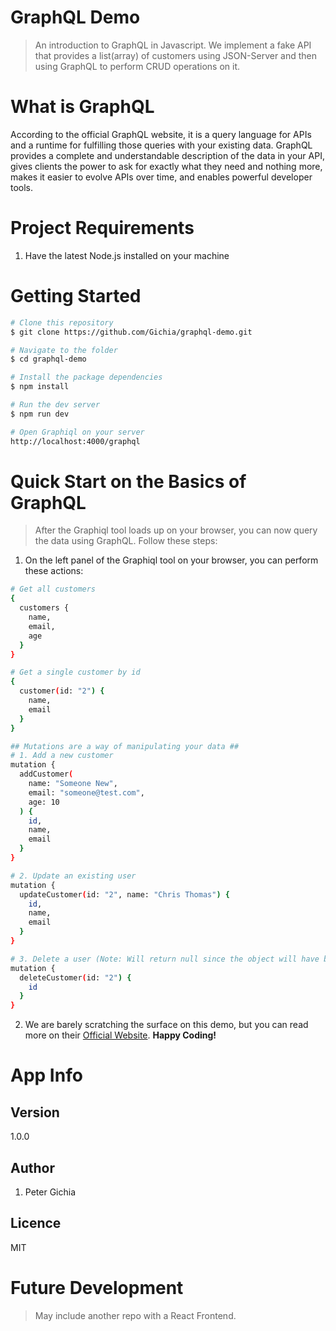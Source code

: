 # GraphQL Demo
> An introduction to GraphQL in Javascript. We implement a fake API that provides a list(array) of customers using JSON-Server and then using GraphQL to perform CRUD operations on it.

# What is GraphQL
According to the official GraphQL website, it is a query language for APIs and a runtime for fulfilling those queries with your existing data. GraphQL provides a complete and understandable description of the data in your API, gives clients the power to ask for exactly what they need and nothing more, makes it easier to evolve APIs over time, and enables powerful developer tools. 

# Project Requirements
1. Have the latest Node.js installed on your machine

# Getting Started
```bash
# Clone this repository
$ git clone https://github.com/Gichia/graphql-demo.git

# Navigate to the folder
$ cd graphql-demo

# Install the package dependencies
$ npm install

# Run the dev server
$ npm run dev

# Open Graphiql on your server
http://localhost:4000/graphql
```

# Quick Start on the Basics of GraphQL
> After the Graphiql tool loads up on your browser, you can now query the data using GraphQL. Follow these steps:

1. On the left panel of the Graphiql tool on your browser, you can perform these actions:

```bash
# Get all customers
{
  customers {
    name,
    email,
    age
  }
}

# Get a single customer by id
{
  customer(id: "2") {
    name,
    email
  }
}

## Mutations are a way of manipulating your data ##
# 1. Add a new customer
mutation {
  addCustomer(
    name: "Someone New",
    email: "someone@test.com",
    age: 10
  ) {
    id,
    name,
    email
  }
}

# 2. Update an existing user
mutation {
  updateCustomer(id: "2", name: "Chris Thomas") {
    id,
    name,
    email
  }
}

# 3. Delete a user (Note: Will return null since the object will have been deleted)
mutation {
  deleteCustomer(id: "2") {
    id
  }
}
```

2. We are barely scratching the surface on this demo, but you can read more on their [Official Website](http://graphql.org/ "GraphQL Website"). __Happy Coding!__

# App Info
## Version 
1.0.0

## Author
1. Peter Gichia

## Licence
MIT

# Future Development
> May include another repo with a React Frontend.
